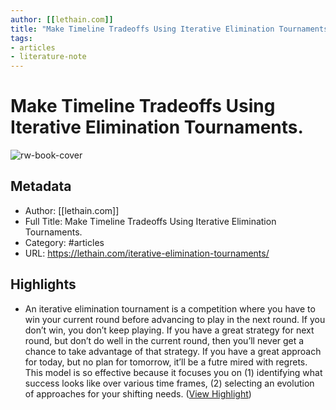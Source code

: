 ```yaml
---
author: [[lethain.com]]
title: "Make Timeline Tradeoffs Using Iterative Elimination Tournaments."
tags: 
- articles
- literature-note
---
```

# Make Timeline Tradeoffs Using Iterative Elimination Tournaments.

![rw-book-cover](https://lethain.com/static/blog/2019/iteration-tournament.png)

## Metadata
- Author: [[lethain.com]]
- Full Title: Make Timeline Tradeoffs Using Iterative Elimination Tournaments.
- Category: #articles
- URL: https://lethain.com/iterative-elimination-tournaments/

## Highlights
- An iterative elimination tournament is a competition where you have to win your current round before advancing to play in the next round. If you don’t win, you don’t keep playing. If you have a great strategy for next round, but don’t do well in the current round, then you’ll never get a chance to take advantage of that strategy. If you have a great approach for today, but no plan for tomorrow, it’ll be a futre mired with regrets.
  This model is so effective because it focuses you on (1) identifying what success looks like over various time frames, (2) selecting an evolution of approaches for your shifting needs. ([View Highlight](https://read.readwise.io/read/01gs6b7b9r9k38tmj55ex8b62q))
